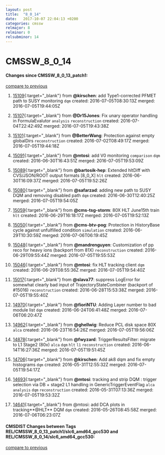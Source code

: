 ```yaml
---
layout: post
title:  "8_0_14"
date:   2017-10-07 22:04:13 +0200
categories: cmssw
relmajor: 8
relminor: 0
relsubminor: 14
---
```


# CMSSW_8_0_14
#### Changes since CMSSW_8_0_13_patch1:

[compare to previous](https://github.com/cms-sw/cmssw/compare/CMSSW_8_0_13_patch1...CMSSW_8_0_14)



1. [15109](http://github.com/cms-sw/cmssw/pull/15109){:target="_blank"}  from **@kirschen**: add Type1-corrected PFMET path to SUSY monitoring `dqm`  created: 2016-07-05T08:30:13Z merged: 2016-07-05T19:44:05Z

1. [15107](http://github.com/cms-sw/cmssw/pull/15107){:target="_blank"}  from **@Dr15Jones**: Fix unary operator handling in FormulaEvalutor `analysis`  `reconstruction`  created: 2016-07-04T22:42:49Z merged: 2016-07-05T19:43:38Z

1. [15101](http://github.com/cms-sw/cmssw/pull/15101){:target="_blank"}  from **@BetterWang**: Protection against empty globalDirs `reconstruction`  created: 2016-07-02T08:49:17Z merged: 2016-07-05T19:44:18Z

1. [15091](http://github.com/cms-sw/cmssw/pull/15091){:target="_blank"}  from **@mtosi**: add V0 monitoring `comparison`  `dqm`  created: 2016-06-30T16:43:51Z merged: 2016-07-05T19:53:09Z

1. [15089](http://github.com/cms-sw/cmssw/pull/15089){:target="_blank"}  from **@bartosik-hep**: Extended hltDiff with CVS/JSON/ROOT output formats [8_0_X] `hlt`  created: 2016-06-30T16:09:37Z merged: 2016-07-05T19:52:26Z

1. [15080](http://github.com/cms-sw/cmssw/pull/15080){:target="_blank"}  from **@safarzad**: adding new path to SUSY DQM and removing disabled path `dqm`  created: 2016-06-30T12:40:25Z merged: 2016-07-05T19:54:05Z

1. [15059](http://github.com/cms-sw/cmssw/pull/15059){:target="_blank"}  from **@cms-tsg-storm**: 80X HLT June15th train `hlt`  created: 2016-06-29T16:18:17Z merged: 2016-07-05T19:52:13Z

1. [15050](http://github.com/cms-sw/cmssw/pull/15050){:target="_blank"}  from **@cms-btv-pog**: Protection in HistoryBase cycle against unfulfilled condition `simulation`  created: 2016-06-29T10:30:59Z merged: 2016-07-06T06:19:45Z

1. [15048](http://github.com/cms-sw/cmssw/pull/15048){:target="_blank"}  from **@mandrenguyen**: Customization of pp reco for heavy ions (backport from 81X) `reconstruction`  created: 2016-06-29T09:55:44Z merged: 2016-07-05T19:55:53Z

1. [15046](http://github.com/cms-sw/cmssw/pull/15046){:target="_blank"}  from **@mtosi**: fix HLT tracking client `dqm`  created: 2016-06-29T08:55:36Z merged: 2016-07-05T19:54:40Z

1. [15017](http://github.com/cms-sw/cmssw/pull/15017){:target="_blank"}  from **@slava77**: suppress LogError for somewhat clearly bad input of TrajectoryStateCombiner (backport of #15016) `reconstruction`  created: 2016-06-28T15:53:38Z merged: 2016-07-05T19:55:40Z

1. [14970](http://github.com/cms-sw/cmssw/pull/14970){:target="_blank"}  from **@fioriNTU**: Adding Layer number to bad module list `dqm`  created: 2016-06-24T06:41:48Z merged: 2016-07-06T06:20:47Z

1. [14962](http://github.com/cms-sw/cmssw/pull/14962){:target="_blank"}  from **@ghellwig**: Reduce PCL disk space 80X `alca`  created: 2016-06-23T16:54:26Z merged: 2016-07-05T19:56:06Z

1. [14878](http://github.com/cms-sw/cmssw/pull/14878){:target="_blank"}  from **@fwyzard**: TriggerResultsFilter: migrate to L1 Stage2 (80x) `alca`  `dqm`  `hlt`  `l1`  `reconstruction`  created: 2016-06-14T16:27:36Z merged: 2016-07-05T19:51:45Z

1. [14706](http://github.com/cms-sw/cmssw/pull/14706){:target="_blank"}  from **@kirschen**: Add ak8 dqm and fix empty histograms `dqm`  created: 2016-05-31T12:55:32Z merged: 2016-07-05T19:54:17Z

1. [14693](http://github.com/cms-sw/cmssw/pull/14693){:target="_blank"}  from **@mtosi**: tracking and strip DQM : trigger selection via DB + stage2 L1 handling in GenericTriggerEventFlag `alca`  `analysis`  `dqm`  `reconstruction`  created: 2016-05-31T07:13:36Z merged: 2016-07-05T19:53:32Z

1. [14641](http://github.com/cms-sw/cmssw/pull/14641){:target="_blank"}  from @mtosi: add DCA plots in tracking**@HLT** DQM `dqm`  created: 2016-05-26T08:45:58Z merged: 2016-07-06T06:23:07Z

#### CMSDIST Changes between Tags REL/CMSSW_8_0_13_patch1/slc6_amd64_gcc530 and REL/CMSSW_8_0_14/slc6_amd64_gcc530:

[compare to previous](https://github.com/cms-sw/cmsdist/compare/REL/CMSSW_8_0_13_patch1/slc6_amd64_gcc530...REL/CMSSW_8_0_14/slc6_amd64_gcc530)


